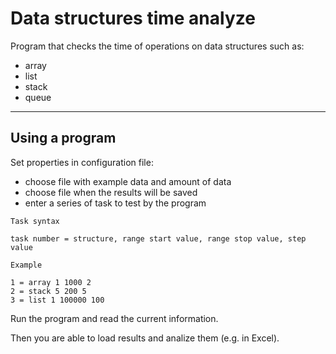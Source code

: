 # Data structures time analyze
Program that checks the time of operations on data structures such as:

- array
- list
- stack
- queue

---

## Using a program

Set properties in configuration file:

- choose file with example data and amount of data
- choose file when the results will be saved
- enter a series of task to test by the program
```
Task syntax

task number = structure, range start value, range stop value, step value

Example

1 = array 1 1000 2
2 = stack 5 200 5
3 = list 1 100000 100

```
Run the program and read the current information.

Then you are able to load results and analize them (e.g. in Excel).
